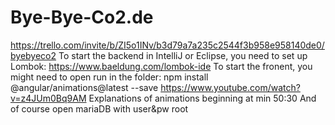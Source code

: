 # Bye-Bye-Co2.de
https://trello.com/invite/b/ZI5o1INv/b3d79a7a235c2544f3b958e958140de0/byebyeco2
To start the backend in IntelliJ or Eclipse, you need to set up Lombok: https://www.baeldung.com/lombok-ide
  To start the fronent, you might need to open run in the folder: npm install @angular/animations@latest --save
https://www.youtube.com/watch?v=z4JUm0Bq9AM Explanations of animations beginning at min 50:30
  And of course open mariaDB with user&pw root
